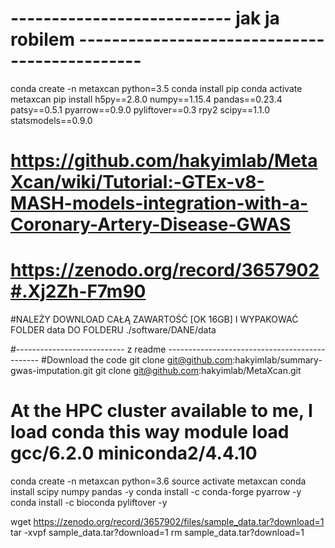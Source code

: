 # --------------------------- jak ja robilem ----------------------------------------------
conda create -n metaxcan python=3.5
conda install pip 
conda activate metaxcan
pip install h5py==2.8.0 numpy==1.15.4 pandas==0.23.4 patsy==0.5.1 pyarrow==0.9.0 pyliftover==0.3 rpy2 scipy==1.1.0 statsmodels==0.9.0
     
# https://github.com/hakyimlab/MetaXcan/wiki/Tutorial:-GTEx-v8-MASH-models-integration-with-a-Coronary-Artery-Disease-GWAS
# https://zenodo.org/record/3657902#.Xj2Zh-F7m90
#NALEŻY DOWNLOAD CAŁĄ ZAWARTOŚĆ [OK 16GB] I WYPAKOWAĆ FOLDER data DO FOLDERU ./software/DANE/data



#--------------------------- z readme ----------------------------------------------
#Download the code
git clone git@github.com:hakyimlab/summary-gwas-imputation.git
git clone git@github.com:hakyimlab/MetaXcan.git

# At the HPC cluster available to me, I load conda this way module load gcc/6.2.0 miniconda2/4.4.10
conda create -n metaxcan python=3.6
source activate metaxcan
conda install scipy numpy pandas -y
conda install -c conda-forge pyarrow -y
conda install -c bioconda pyliftover -y

wget  https://zenodo.org/record/3657902/files/sample_data.tar?download=1
tar -xvpf sample_data.tar\?download\=1
rm sample_data.tar\?download\=1
